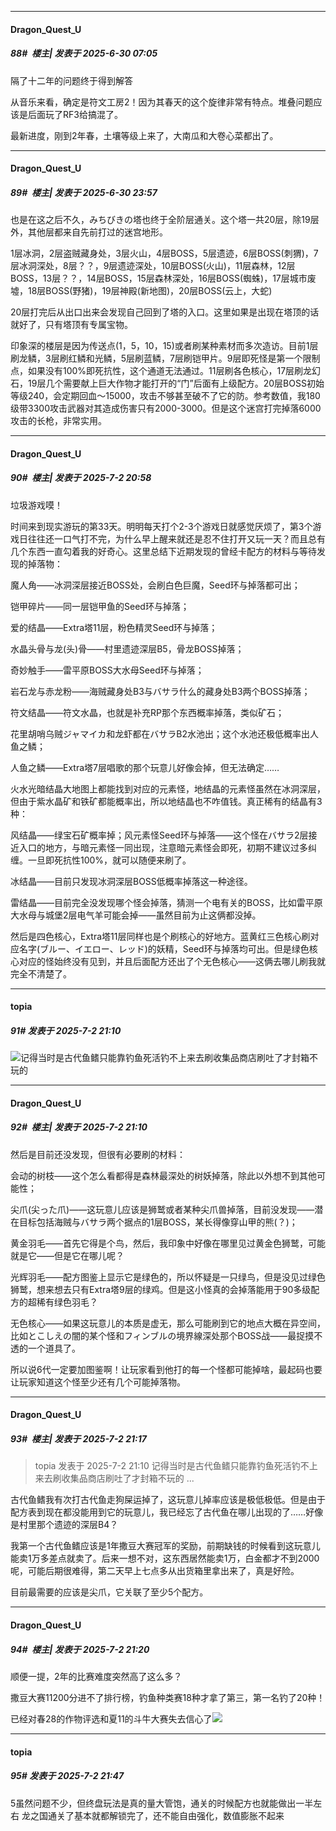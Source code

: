 ﻿
*****

####  Dragon_Quest_U  
##### 88#         楼主| 发表于 2025-6-30 07:05

隔了十二年的问题终于得到解答

从音乐来看，确定是符文工房2！因为其春天的这个旋律非常有特点。堆叠问题应该是后面玩了RF3给搞混了。

最新进度，刚到2年春，土壤等级上来了，大南瓜和大卷心菜都出了。


*****

####  Dragon_Quest_U  
##### 89#         楼主| 发表于 2025-6-30 23:57

也是在这之后不久，みちびきの塔也终于全阶层通关。这个塔一共20层，除19层外，其他层都来自先前打过的迷宫地形。

1层冰洞，2层盗贼藏身处，3层火山，4层BOSS，5层遗迹，6层BOSS(刺猬)，7层冰洞深处，8层？？，9层遗迹深处，10层BOSS(火山)，11层森林，12层BOSS，13层？？，14层BOSS，15层森林深处，16层BOSS(蜘蛛)，17层城市废墟，18层BOSS(野猪)，19层神殿(新地图)，20层BOSS(云上，大蛇)

20层打完后从出口出来会发现自己回到了塔的入口。这里如果是出现在塔顶的话就好了，只有塔顶有专属宝物。

印象深的楼层是因为传送点(1，5，10，15)或者刷某种素材而多次造访。目前1层刷龙鳞，3层刷红鳞和光鳞，5层刷蓝鳞，7层刷铠甲片。9层即死怪是第一个限制点，如果没有100%即死抗性，这个通道无法通过。11层刷各色核心，17层刷龙幻石，19层几个需要献上巨大作物才能打开的“门”后面有上级配方。20层BOSS初始等级240，会定期回血～15000，攻击不够甚至破不了它的防。参考数值，我180级带3300攻击武器对其造成伤害只有2000-3000。但是这个迷宫打完掉落6000攻击的长枪，非常实用。


*****

####  Dragon_Quest_U  
##### 90#         楼主| 发表于 2025-7-2 20:58

垃圾游戏嗼！

时间来到现实游玩的第33天。明明每天打个2-3个游戏日就感觉厌烦了，第3个游戏日往往还一口气打不完，为什么早上醒来就还是忍不住打开又玩一天？而且总有几个东西一直勾着我的好奇心。这里总结下近期发现的曾经卡配方的材料与等待发现的掉落物：

魔人角——冰洞深层接近BOSS处，会刷白色巨魔，Seed环与掉落都可出；

铠甲碎片——同一层铠甲鱼的Seed环与掉落；

爱的结晶——Extra塔11层，粉色精灵Seed环与掉落；

水晶头骨与龙(头)骨——村里遗迹深层B5，骨龙BOSS掉落；

奇妙触手——雷平原BOSS大水母Seed环与掉落；

岩石龙与赤龙粉——海贼藏身处B3与バサラ什么的藏身处B3两个BOSS掉落；

符文结晶——符文水晶，也就是补充RP那个东西概率掉落，类似矿石；

花里胡哨乌贼ジャマイカ和龙虾都在バサラB2水池出；这个水池还极低概率出人鱼之鳞；

人鱼之鳞——Extra塔7层唱歌的那个玩意儿好像会掉，但无法确定……

火水光暗结晶大地图上都能找到对应的元素怪，地结晶的元素怪虽然在冰洞深层，但由于紫水晶矿和铁矿都能概率出，所以地结晶也不咋值钱。真正稀有的结晶有3种：

风结晶——绿宝石矿概率掉；风元素怪Seed环与掉落——这个怪在バサラ2层接近入口的地方，与暗元素怪一同出现，注意暗元素怪会即死，初期不建议过多纠缠。一旦即死抗性100%，就可以随便来刷了。

冰结晶——目前只发现冰洞深层BOSS低概率掉落这一种途径。

雷结晶——目前完全没发现哪个怪会掉落，猜测一个电有关的BOSS，比如雷平原大水母与城堡2层电气羊可能会掉——虽然目前为止这俩都没掉。

然后是四色核心，Extra塔11层同样也是个刷核心的好地方。蓝黄红三色核心刷对应名字(ブルー、イエロー、レッド)的妖精，Seed环与掉落均可出。但是绿色核心对应的怪始终没有见到，并且后面配方还出了个无色核心——这俩去哪儿刷我就完全不清楚了。


*****

####  topia  
##### 91#       发表于 2025-7-2 21:10

<img src="https://static.stage1st.com/image/smiley/face2017/037.png" referrerpolicy="no-referrer">记得当时是古代鱼鳍只能靠钓鱼死活钓不上来去刷收集品商店刷吐了才封箱不玩的

*****

####  Dragon_Quest_U  
##### 92#         楼主| 发表于 2025-7-2 21:10

然后是目前还没发现，但很有必要刷的材料：

会动的树枝——这个怎么看都得是森林最深处的树妖掉落，除此以外想不到其他可能性；

尖爪(尖った爪)——这玩意儿应该是狮鹫或者某种尖爪兽掉落，目前没发现——潜在目标包括海贼与バサラ两个据点的1层BOSS，某长得像穿山甲的熊(？)；

黄金羽毛——首先它得是个鸟，然后，我印象中好像在哪里见过黄金色狮鹫，可能就是它——但是它在哪儿呢？

光辉羽毛——配方图鉴上显示它是绿色的，所以怀疑是一只绿鸟，但是没见过绿色狮鹫，想来想去只有Extra塔9层的绿鸡。但是这小怪真的会掉落能用于90多级配方的超稀有绿色羽毛？

无色核心——如果这玩意儿的本质是虚无，那么可能刷到它的地点大概在异空间，比如とこしえの闇的某个怪和フィンブルの境界線深处那个BOSS战——最捉摸不透的一个道具了。

所以说6代一定要加图鉴啊！让玩家看到他打的每一个怪都可能掉啥，最起码也要让玩家知道这个怪至少还有几个可能掉落物。


*****

####  Dragon_Quest_U  
##### 93#         楼主| 发表于 2025-7-2 21:17

<blockquote>topia 发表于 2025-7-2 21:10
记得当时是古代鱼鳍只能靠钓鱼死活钓不上来去刷收集品商店刷吐了才封箱不玩的 ...</blockquote>
古代鱼鳍我有次打古代鱼走狗屎运掉了，这玩意儿掉率应该是极低极低。但是由于配方表到现在都没能用到它的玩意儿，我已经忘了古代鱼在哪儿出现的了……好像是村里那个遗迹的深层B4？

我第一个古代鱼鳍应该是1年撒豆大赛冠军的奖励，前期缺钱的时候看到这玩意儿能卖1万多差点就卖了。后来一想不对，这东西居然能卖1万，白金都才不到2000呢，可能后期很难得，第二天早上七点多从出货箱里拿出来了，真是好险。

目前最需要的应该是尖爪，它关联了至少5个配方。


*****

####  Dragon_Quest_U  
##### 94#         楼主| 发表于 2025-7-2 21:20

顺便一提，2年的比赛难度突然高了这么多？

撒豆大赛11200分进不了排行榜，钓鱼种类赛18种才拿了第三，第一名钓了20种！

已经对春28的作物评选和夏11的斗牛大赛失去信心了<img src="https://static.stage1st.com/image/smiley/carton2017/240.png" referrerpolicy="no-referrer">


*****

####  topia  
##### 95#       发表于 2025-7-2 21:47

5虽然问题不少，但终盘玩法是真的量大管饱，通关的时候配方也就能做出一半左右
龙之国通关了基本就都解锁完了，还不能自由强化，数值膨胀不起来

